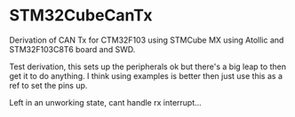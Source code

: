 # STM32CubeCanTx
Derivation of CAN Tx for CTM32F103 using STMCube MX using Atollic and STM32F103C8T6 board and SWD.

Test derivation, this sets up the peripherals ok but there's a big leap to then get it to do anything.  I think using examples is better then just use this as a ref to set the pins up.

Left in an unworking state, cant handle rx interrupt...

